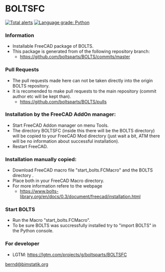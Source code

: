 # BOLTSFC
[![Total alerts](https://img.shields.io/lgtm/alerts/g/boltsparts/BOLTSFC.svg?logo=lgtm&logoWidth=18)](https://lgtm.com/projects/g/boltsparts/BOLTSFC/alerts/) [![Language grade: Python](https://img.shields.io/lgtm/grade/python/g/boltsparts/BOLTSFC.svg?logo=lgtm&logoWidth=18)](https://lgtm.com/projects/g/boltsparts/BOLTSFC/context:python)  
### Information
* Installable FreeCAD package of BOLTS.
* This package is generated from of the following repository branch:
    * https://github.com/boltsparts/BOLTS/commits/master


### Pull Requests
* The pull requests made here can not be taken directly into the origin BOLTS repository.
* It is recomended to make pull requests to the main repository (commit author etc will be kept than).
    * https://github.com/boltsparts/BOLTS/pulls


### Installation by the FreeCAD AddOn manager:
* Start FreeCAD Addon manager on menu Tools.
* The directory BOLTSFC (inside this there will be the BOLTS directory) will be copied to your FreeCAD Mod directory (just wait a bit, ATM there will be no information about successful installation).
* Restart FreeCAD.


### Installation manually copied:
* Download FreeCAD macro file "start_bolts.FCMacro" and the BOLTS directory .
* Place both in your FreeCAD Macro directory.
* For more information refere to the webpage
    * https://www.bolts-library.org/en/docs/0.3/document/freecad/installation.html


### Start BOLTS
* Run the Macro "start_bolts.FCMacro".
* To be sure BOLTS was succressfully installed try to "import BOLTS" in the Python console.


### For developer
* LGTM: https://lgtm.com/projects/g/boltsparts/BOLTSFC



bernd@bimstatik.org
